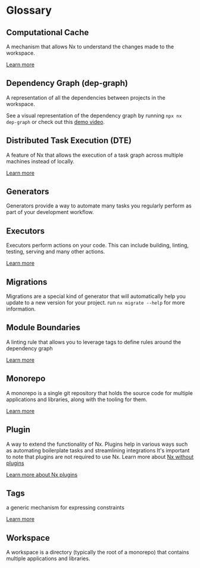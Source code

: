 # Glossary

## Computational Cache

A mechanism that allows Nx to understand the changes made to the workspace.

[Learn more](/using-nx/caching)

## Dependency Graph (dep-graph)

A representation of all the dependencies between projects in the workspace.

See a visual representation of the dependency graph by running `npx nx dep-graph` or check out
this [demo video](https://www.youtube.com/watch?v=UTB5dOJF43o).

## Distributed Task Execution (DTE)

A feature of Nx that allows the execution of a task graph across multiple machines instead of locally.

[Learn more](/using-nx/dte)

## Generators

Generators provide a way to automate many tasks you regularly perform as part of your development workflow.

## Executors

Executors perform actions on your code. This can include building, linting, testing, serving and many other actions.

[Learn more](/executors/using-builders)

## Migrations

Migrations are a special kind of generator that will automatically help you update to a new version for your project. run `nx migrate --help` for more information.

## Module Boundaries

A linting rule that allows you to leverage tags to define rules around the dependency graph

[Learn more](/structure/monorepo-tags)

## Monorepo

A monorepo is a single git repository that holds the source code for multiple applications and libraries, along with the
tooling for them.

[Learn more](/guides/why-monorepos)

## Plugin

A way to extend the functionality of Nx. Plugins help in various ways such as automating boilerplate tasks and
streamlining integrations It's important to note that plugins are not required to use Nx. Learn more
about [Nx without plugins](/getting-started/nx-core)

[Learn more about Nx plugins](nx-plugin/overview)

## Tags

a generic mechanism for expressing constraints

[Learn more](/structure/monorepo-tags#tags)

## Workspace

A workspace is a directory (typically the root of a monorepo) that contains multiple applications and libraries.
